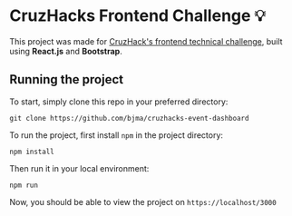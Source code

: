 # CruzHacks Frontend Challenge :bulb:
This project was made for [CruzHack's frontend technical challenge](https://github.com/CruzHacks/cruzhacks-organizer-challenges), built using **React.js** and **Bootstrap**.


## Running the project
To start, simply clone this repo in your preferred directory:
```
git clone https://github.com/bjma/cruzhacks-event-dashboard
```

To run the project, first install `npm` in the project directory:
```
npm install
```

Then run it in your local environment:
```
npm run
```

Now, you should be able to view the project on `https://localhost/3000`
